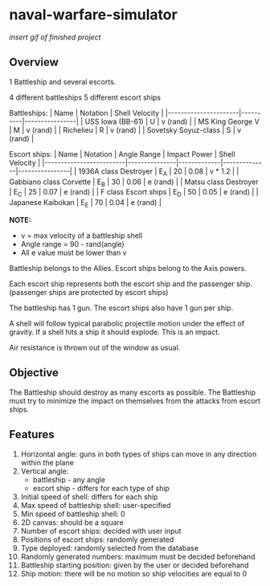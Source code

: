 # naval-warfare-simulator

*insert gif of finished project*

## Overview
1 Battleship and several escorts.

4 different battleships
5 different escort ships

Battleships:
| Name                 | Notation | Shell Velocity |
|----------------------|----------|----------------|
| USS Iowa (BB-61)     | U        | v (rand)       |
| MS King George V     | M        | v (rand)       |
| Richelieu            | R        | v (rand)       |
| Sovetsky Soyuz-class | S        | v (rand)       |

Escort ships:
| Name                    | Notation      | Angle Range | Impact Power | Shell Velocity |
|-------------------------|---------------|-------------|--------------|----------------|
| 1936A class Destroyer   | E<sub>A</sub> | 20          | 0.08         | v * 1.2        |
| Gabbiano class Corvette | E<sub>B</sub> | 30          | 0.06         | e (rand)       |
| Matsu class Destroyer   | E<sub>C</sub> | 25          | 0.07         | e (rand)       |
| F class Escort ships    | E<sub>D</sub> | 50          | 0.05         | e (rand)       |
| Japanese Kaibokan       | E<sub>E</sub> | 70          | 0.04         | e (rand)       |

**NOTE:** 
* v = max velocity of a battleship shell
* Angle range = 90 - rand(angle)
* All e value must be lower than v

Battleship belongs to the Allies.
Escort ships belong to the Axis powers.

Each escort ship represents both the escort ship and the passenger ship. (passenger ships are protected by escort ships)

The battleship has 1 gun.
The escort ships also have 1 gun per ship.

A shell will follow typical parabolic projectile motion under the effect of gravity.
If a shell hits a ship it should explode.
This is an impact.

Air resistance is thrown out of the window as usual.

## Objective
The Battleship should destroy as many escorts as possible.
The Battleship must try to minimize the impact on themselves from the attacks from escort ships.

## Features
1. Horizontal angle: guns in both types of ships can move in any direction within the plane
2. Vertical angle: 
    * battleship - any angle
    * escort ship - differs for each type of ship
3. Initial speed of shell: differs for each ship
4. Max speed of battleship shell: user-specified
5. Min speed of battleship shell: 0
6. 2D canvas: should be a square
7. Number of escort ships: decided with user input
8. Positions of escort ships: randomly generated
9. Type deployed: randomly selected from the database
10. Randomly generated numbers: maximum must be decided beforehand
11. Battleship starting position: given by the user or decided beforehand
12. Ship motion: there will be no motion so ship velocities are equal to 0
